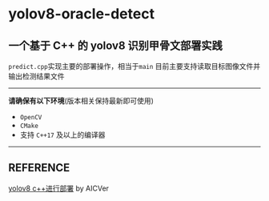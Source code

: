 # yolov8-oracle-detect

## **一个基于 C++ 的 yolov8 识别甲骨文部署实践**

`predict.cpp`实现主要的部署操作，相当于`main`
目前主要支持读取目标图像文件并输出检测结果文件

---

**请确保有以下环境**(版本相关保持最新即可使用)
+ `OpenCV`
+ `CMake`
+ 支持 `C++17` 及以上的编译器
  
---

## REFERENCE

[yolov8 c++进行部署](https://blog.csdn.net/u011489887/article/details/134032167) by AICVer